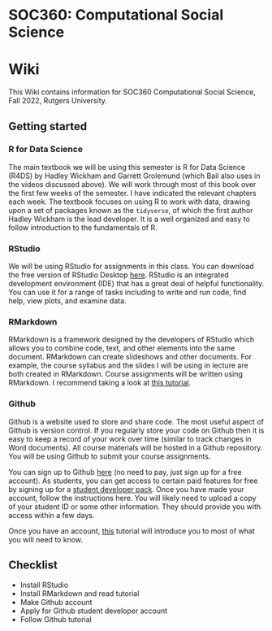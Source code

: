 # SOC360: Computational Social Science

# Wiki

This Wiki contains information for SOC360 Computational Social Science, Fall 2022, Rutgers University.

## Getting started

### R for Data Science
The main textbook we will be using this semester is R for Data Science (R4DS) by Hadley Wickham and Garrett Grolemund (which Bail also uses in the videos discussed above). We will work through most of this book over the first few weeks of the semester. I have indicated the relevant chapters each week. The textbook focuses on using R to work with data, drawing upon a set of packages known as the `tidyverse`, of which the first author Hadley Wickham is the lead developer. It is a well organized and easy to follow introduction to the fundamentals of R.

### RStudio
We will be using RStudio for assignments in this class. You can download the free version of RStudio Desktop [here](https://rstudio.com/products/rstudio/download/). RStudio is an integrated development environment (IDE) that has a great deal of helpful functionality. You can use it for a range of tasks including to write and run code, find help, view plots, and examine data.

### RMarkdown
RMarkdown is a framework designed by the developers of RStudio which allows you to combine code, text, and other elements into the same document. RMarkdown can create slideshows and other documents. For example, the course syllabus and the slides I will be using in lecture are both created in RMarkdown. Course assignments will be written using RMarkdown. I recommend taking a look at [this tutorial](https://rmarkdown.rstudio.com/lesson-1.html).

### Github
Github is a website used to store and share code. The most useful aspect of Github is version control. If you regularly store your code on Github then it is easy to keep a record of your work over time (similar to track changes in Word documents). All course materials will be hosted in a Github repository. You will be using Github to submit your course assignments.

You can sign up to Github [here](https://github.com) (no need to pay, just sign up for a free account). As students, you can get access to certain paid features for free by signing up for a [student developer pack](https://education.github.com/pack). Once you have made your account, follow the instructions here. You will likely need to upload a copy of your student ID or some other information. They should provide you with access within a few days.

Once you have an account, [this](https://guides.github.com/activities/hello-world/) tutorial will introduce you to most of what you will need to know.

## Checklist
  - Install RStudio
  - Install RMarkdown and read tutorial
  - Make Github account
  - Apply for Github student developer account
  - Follow Github tutorial
